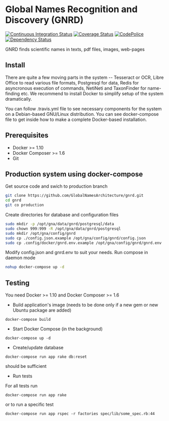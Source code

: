 Global Names Recognition and Discovery (GNRD)
=============================================

[![Continuous Integration Status][ci_img]][ci]
[![Coverage Status][coverage_img]][coverage]
[![CodePolice][qc_img]][qc]
[![Dependency Status][gems_img]][gems]

GNRD finds scientific names in texts, pdf files, images, web-pages

Install
-------

There are quite a few moving parts in the system -- Tesseract or OCR,
Libre Office to read various file formats, Postgresql for data, Redis for
asyncronous execution of commands, NetiNeti and TaxonFinder for name-finding
etc. We recommend to install Docker to simplify setup of the system
dramatically.

You can follow .travis.yml file to see necessary components for the system on a
Debian-based GNU/Linux distribution. You can see docker-compose file to get
inside how to make a complete Docker-based installation.

Prerequisites
-------------

* Docker >= 1.10
* Docker Composer >= 1.6
* Git

Production system using docker-compose
--------------------------------------

Get source code and swich to production branch

```bash
git clone https://github.com/GlobalNamesArchitecture/gnrd.git
cd gnrd
git co production
```

Create directories for database and configuration files

```bash
sudo mkdir -p /opt/gna/data/gnrd/postgresql/data
sudo chown 999:999 -R /opt/gna/data/gnrd/postgresql
sudo mkdir /opt/gna/config/gnrd
sudo cp ./config.json.example /opt/gna/config/gnrd/config.json
sudo cp .config/docker/gnrd.env.example /opt/gna/config/gnrd/gnrd.env
```

Modify config.json and gnrd.env to suit your needs.
Run compose in daemon mode

```bash
nohup docker-compose up -d
```

Testing
-------

You need Docker >= 1.10 and Docker Composer >= 1.6

* Build application's image (needs to be done only if a new gem or new
   Ubuntu package are added)

```
docker-compose build

```

* Start Docker Compose (in the background)

```
docker-compose up -d

```

* Create/update database

```
docker-compose run app rake db:reset
```
should be sufficient

* Run tests

For all tests run

```
docker-compose run app rake
```

or to run a specific test

```
docker-compose run app rspec -r factories spec/lib/some_spec.rb:44
```

[ci_img]: https://secure.travis-ci.org/GlobalNamesArchitecture/gnrd.svg
[ci]: http://travis-ci.org/GlobalNamesArchitecture/gnrd
[coverage_img]: https://coveralls.io/repos/github/GlobalNamesArchitecture/gnrd/badge.svg?branch=master
[coverage]: https://coveralls.io/github/GlobalNamesArchitecture/gnrd?branch=master
[qc_img]: https://codeclimate.com/github/GlobalNamesArchitecture/gnrd.svg
[qc]: https://codeclimate.com/github/GlobalNamesArchitecture/gnrd
[gems_img]: https://gemnasium.com/GlobalNamesArchitecture/gnrd.svg
[gems]: https://gemnasium.com/GlobalNamesArchitecture/gnrd
[5]: http://docs.vagrantup.com/v2/getting-started/index.html
[6]: http://docs.vagrantup.com/v2/installation/
[7]: https://www.virtualbox.org/wiki/Downloads
